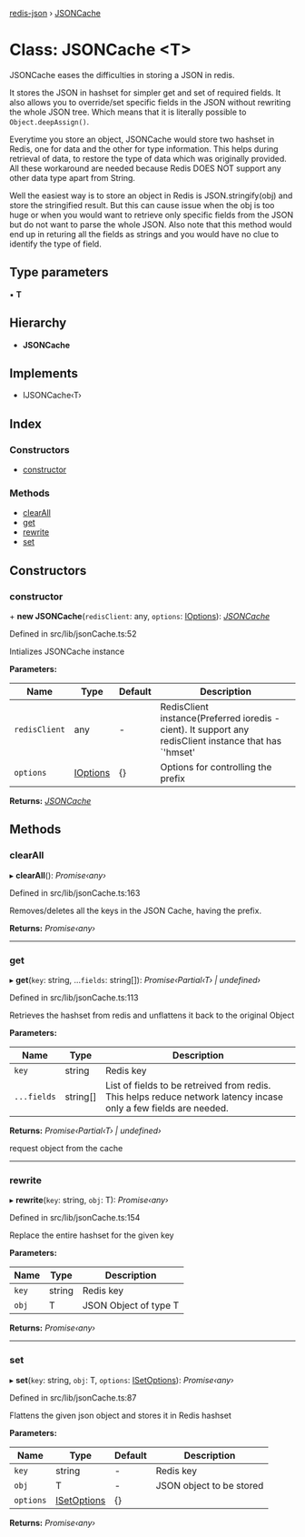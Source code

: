 [redis-json](../README.md) › [JSONCache](jsoncache.md)

# Class: JSONCache <**T**>

JSONCache eases the difficulties in storing a JSON in redis.

 It stores the JSON in hashset for simpler get and set of required
fields. It also allows you to override/set specific fields in
the JSON without rewriting the whole JSON tree. Which means that it
is literally possible to `Object.deepAssign()`.

  Everytime you store an object, JSONCache would store two hashset
in Redis, one for data and the other for type information. This helps
during retrieval of data, to restore the type of data which was originally
provided. All these workaround are needed because Redis DOES NOT support
any other data type apart from String.

Well the easiest way is to store an object in Redis is
JSON.stringify(obj) and store the stringified result.
But this can cause issue when the obj is
too huge or when you would want to retrieve only specific fields
from the JSON but do not want to parse the whole JSON.
  Also note that this method would end up in returing all the
fields as strings and you would have no clue to identify the type of
field.

## Type parameters

▪ **T**

## Hierarchy

* **JSONCache**

## Implements

* IJSONCache‹T›

## Index

### Constructors

* [constructor](jsoncache.md#constructor)

### Methods

* [clearAll](jsoncache.md#clearall)
* [get](jsoncache.md#get)
* [rewrite](jsoncache.md#rewrite)
* [set](jsoncache.md#set)

## Constructors

###  constructor

\+ **new JSONCache**(`redisClient`: any, `options`: [IOptions](../interfaces/ioptions.md)): *[JSONCache](jsoncache.md)*

Defined in src/lib/jsonCache.ts:52

Intializes JSONCache instance

**Parameters:**

Name | Type | Default | Description |
------ | ------ | ------ | ------ |
`redisClient` | any | - | RedisClient instance(Preferred ioredis - cient).      It support any redisClient instance that has      `'hmset' | 'hmget' | 'hgetall' | 'expire' | 'del' | 'keys'`      methods implemented |
`options` | [IOptions](../interfaces/ioptions.md) |  {} | Options for controlling the prefix  |

**Returns:** *[JSONCache](jsoncache.md)*

## Methods

###  clearAll

▸ **clearAll**(): *Promise‹any›*

Defined in src/lib/jsonCache.ts:163

Removes/deletes all the keys in the JSON Cache,
having the prefix.

**Returns:** *Promise‹any›*

___

###  get

▸ **get**(`key`: string, ...`fields`: string[]): *Promise‹Partial‹T› | undefined›*

Defined in src/lib/jsonCache.ts:113

Retrieves the hashset from redis and
unflattens it back to the original Object

**Parameters:**

Name | Type | Description |
------ | ------ | ------ |
`key` | string | Redis key |
`...fields` | string[] | List of fields to be retreived from redis.    This helps reduce network latency incase only a few fields are    needed.  |

**Returns:** *Promise‹Partial‹T› | undefined›*

request object from the cache

___

###  rewrite

▸ **rewrite**(`key`: string, `obj`: T): *Promise‹any›*

Defined in src/lib/jsonCache.ts:154

Replace the entire hashset for the given key

**Parameters:**

Name | Type | Description |
------ | ------ | ------ |
`key` | string | Redis key |
`obj` | T | JSON Object of type T  |

**Returns:** *Promise‹any›*

___

###  set

▸ **set**(`key`: string, `obj`: T, `options`: [ISetOptions](../interfaces/isetoptions.md)): *Promise‹any›*

Defined in src/lib/jsonCache.ts:87

Flattens the given json object and
stores it in Redis hashset

**Parameters:**

Name | Type | Default | Description |
------ | ------ | ------ | ------ |
`key` | string | - | Redis key |
`obj` | T | - | JSON object to be stored |
`options` | [ISetOptions](../interfaces/isetoptions.md) |  {} |   |

**Returns:** *Promise‹any›*
